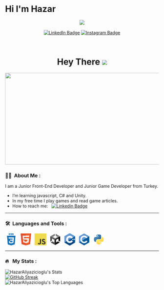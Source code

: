 # Hi I'm Hazar

<p align="center"><img src="https://media.giphy.com/media/M9gbBd9nbDrOTu1Mqx/giphy.gif" width="100"/></p>
<p align="center">
<a href="https://www.linkedin.com/in/hazar-aliyazıcıoğlu/"><img src="https://img.shields.io/badge/LinkedIn-blue?style=for-the-badge&logo=linkedin&logoColor=white" alt="LinkedIn Badge"></a>
 <a href="https://www.instagram.com/hazaraliyzcgll/"><img src="https://img.shields.io/badge/Instagram-ff0069?style=for-the-badge&logo=instagram&logoColor=white" alt="Instagram Badge"></a>
</p>
<p align="center"><img src="https://komarev.com/ghpvc/?username=hazar-aliyazicioglu&style=flat-square&color=blue" alt=""></p>

<h1 align="center">Hey There <img src="https://media.giphy.com/media/hvRJCLFzcasrR4ia7z/giphy.gif" width="40"></h1>

<p align="center"><img src="https://media.giphy.com/media/dWesBcTLavkZuG35MI/giphy.gif" width="600" height="300"  /></p>

### :man_technologist: &nbsp;About Me :

I am a Junior Front-End Developer and Junior Game Developer from Turkey.

-  I’m learning javascript, C# and Unity.
-  In my free time I play games and read game articles.
-  How to reach me: &nbsp; [![Linkedin Badge](https://img.shields.io/badge/-hazar-blue?style=flat&logo=Linkedin&logoColor=white)](https://www.linkedin.com/in/hazar-aliyazıcıoğlu)

---

### 🛠 &nbsp;Languages and Tools :

<p>
<img src="https://github.com/devicons/devicon/blob/master/icons/css3/css3-plain-wordmark.svg"  title="CSS3" alt="CSS" width="40" height="40"/>&nbsp;
<img src="https://github.com/devicons/devicon/blob/master/icons/html5/html5-original.svg" title="HTML5" alt="HTML" width="40" height="40"/>&nbsp;
<img src="https://github.com/devicons/devicon/blob/master/icons/javascript/javascript-original.svg" title="JavaScript" alt="JavaScript" width="40" height="40"/>&nbsp;
<img src="https://github.com/devicons/devicon/blob/master/icons/unity/unity-original.svg" title="Unity" **alt="Unity" width="40" height="40"/>&nbsp;
<img src="https://github.com/devicons/devicon/blob/master/icons/cplusplus/cplusplus-original.svg" title="C++" **alt="C++" width="40" height="40"/>&nbsp;
<img src="https://github.com/devicons/devicon/blob/master/icons/c/c-original.svg" title="C" **alt="C" width="40" height="40"/>&nbsp;
<img src="https://github.com/devicons/devicon/blob/master/icons/python/python-original.svg" title="Python" **alt="Python" width="40" height="40"/>&nbsp;
</p>

---

### 🔥 &nbsp; My Stats :
![HazarAliyazicioglu's Stats](https://github-readme-stats.vercel.app/api?username=HazarAliyazicioglu&theme=tokyonight&show_icons=true&hide_border=false&count_private=true) <br>
[![GitHub Streak](https://github-readme-streak-stats.herokuapp.com?user=HazarAliyazicioglu&theme=tokyonight&mode=weekly)](https://git.io/streak-stats) <br>
![HazarAliyazicioglu's Top Languages](https://github-readme-stats.vercel.app/api/top-langs/?username=HazarAliyazicioglu&theme=tokyonight&show_icons=true&hide_border=false&layout=compact)
